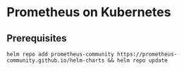 # Prometheus on Kubernetes

## Prerequisites
```
helm repo add prometheus-community https://prometheus-community.github.io/helm-charts && helm repo update
```

